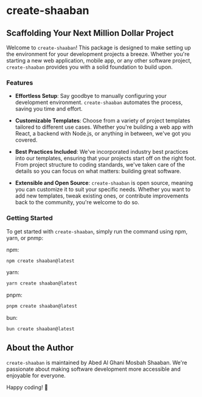 # create-shaaban

## Scaffolding Your Next Million Dollar Project

Welcome to `create-shaaban`! This package is designed to make setting up the environment for your development projects a breeze. Whether you're starting a new web application, mobile app, or any other software project, `create-shaaban` provides you with a solid foundation to build upon.

### Features

- **Effortless Setup**: Say goodbye to manually configuring your development environment. `create-shaaban` automates the process, saving you time and effort.

- **Customizable Templates**: Choose from a variety of project templates tailored to different use cases. Whether you're building a web app with React, a backend with Node.js, or anything in between, we've got you covered.

- **Best Practices Included**: We've incorporated industry best practices into our templates, ensuring that your projects start off on the right foot. From project structure to coding standards, we've taken care of the details so you can focus on what matters: building great software.

- **Extensible and Open Source**: `create-shaaban` is open source, meaning you can customize it to suit your specific needs. Whether you want to add new templates, tweak existing ones, or contribute improvements back to the community, you're welcome to do so.

### Getting Started

To get started with `create-shaaban`, simply run the command using npm, yarn, or pnmp:

npm:

```bash
npm create shaaban@latest
```

yarn:

```bash
yarn create shaaban@latest
```

pnpm:

```bash
pnpm create shaaban@latest
```

bun:

```bash
bun create shaaban@latest
```

## About the Author

`create-shaaban` is maintained by Abed Al Ghani Mosbah Shaaban. We're passionate about making software development more accessible and enjoyable for everyone.

Happy coding! 🚀
